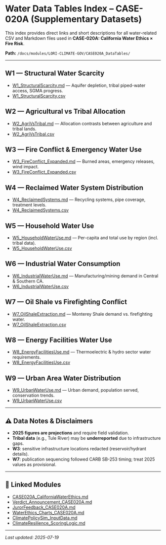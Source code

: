 # Water Data Tables Index – CASE-020A (Supplementary Datasets)

This index provides direct links and short descriptions for all water-related CSV and Markdown files used in **CASE-020A: California Water Ethics × Fire Risk**.

**Path:** `/docs/modules/LORI-CLIMATE-GOV/CASE020A_DataTables/`

---

## W1 — Structural Water Scarcity
- [W1_StructuralScarcity.md](./W1_StructuralScarcity.md) — Aquifer depletion, tribal piped-water access, SGMA progress.
- [W1_StructuralScarcity.csv](./W1_StructuralScarcity.csv)

## W2 — Agricultural vs Tribal Allocation
- [W2_AgriVsTribal.md](./W2_AgriVsTribal.md) — Allocation contrasts between agriculture and tribal lands.
- [W2_AgriVsTribal.csv](./W2_AgriVsTribal.csv)

## W3 — Fire Conflict & Emergency Water Use
- [W3_FireConflict_Expanded.md](./W3_FireConflict_Expanded.md) — Burned areas, emergency releases, wind impact.
- [W3_FireConflict_Expanded.csv](./W3_FireConflict_Expanded.csv)

## W4 — Reclaimed Water System Distribution
- [W4_ReclaimedSystems.md](./W4_ReclaimedSystems.md) — Recycling systems, pipe coverage, treatment levels.
- [W4_ReclaimedSystems.csv](./W4_ReclaimedSystems.csv)

## W5 — Household Water Use
- [W5_HouseholdWaterUse.md](./W5_HouseholdWaterUse.md) — Per-capita and total use by region (incl. tribal data).
- [W5_HouseholdWaterUse.csv](./W5_HouseholdWaterUse.csv)

## W6 — Industrial Water Consumption
- [W6_IndustrialWaterUse.md](./W6_IndustrialWaterUse.md) — Manufacturing/mining demand in Central & Southern CA.
- [W6_IndustrialWaterUse.csv](./W6_IndustrialWaterUse.csv)

## W7 — Oil Shale vs Firefighting Conflict
- [W7_OilShaleExtraction.md](./W7_OilShaleExtraction.md) — Monterey Shale demand vs. firefighting water.
- [W7_OilShaleExtraction.csv](./W7_OilShaleExtraction.csv)

## W8 — Energy Facilities Water Use
- [W8_EnergyFacilitiesUse.md](./W8_EnergyFacilitiesUse.md) — Thermoelectric & hydro sector water requirements.
- [W8_EnergyFacilitiesUse.csv](./W8_EnergyFacilitiesUse.csv)

## W9 — Urban Area Water Distribution
- [W9_UrbanWaterUse.md](./W9_UrbanWaterUse.md) — Urban demand, population served, conservation trends.
- [W9_UrbanWaterUse.csv](./W9_UrbanWaterUse.csv)

---

## ⚠️ Data Notes & Disclaimers
- **2025 figures are projections** and require field validation.
- **Tribal data** (e.g., Tule River) may be **underreported** due to infrastructure gaps.
- **W3**: sensitive infrastructure locations redacted (reservoir/hydrant details).
- **W7**: publication sequencing followed CARB SB-253 timing; treat 2025 values as provisional.

---

## 🔁 Linked Modules
- [CASE020A_CaliforniaWaterEthics.md](LORI-JURY-CASES/CASE020A_CaliforniaWaterEthics.md)
- [Verdict_Announcement_CASE020A.md](../modules/LORI-JURY-CASES/Verdict_Announcement_CASE020A.md)
- [JurorFeedback_CASE020A.md](../modules/LORI-JURY-CASES/JurorFeedback_CASE020A.md)
- [WaterEthics_Charts_CASE020A.md](../modules/LORI-JURY-CASES/WaterEthics_Charts_CASE020A.md)
- [ClimatePolicySim_InputData.md](../modules/LORI-CLIMATE-GOV/ClimatePolicySim_InputData.md)
- [ClimateResilience_ScoringLogic.md](../modules/LORI-RIM/ClimateResilience_ScoringLogic.md)


---

_Last updated: 2025-07-19_

